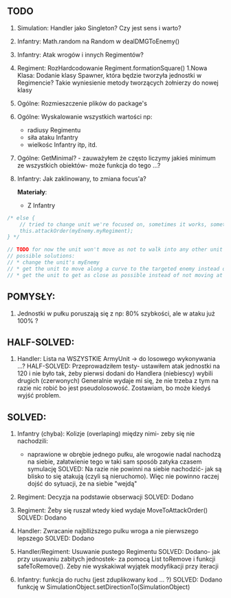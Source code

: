 ## TODO
1. Simulation: Handler jako Singleton? Czy jest sens i warto?
1. Infantry: Math.random na Random w dealDMGToEnemy()
1. Infantry: Atak wrogów i innych Regimentów?
1. Regiment: RozHardcodowanie Regiment.formationSquare()
1.Nowa Klasa: Dodanie klasy Spawner, która będzie tworzyła jednostki w Regimencie? Takie wyniesienie metody tworzących żołnierzy do nowej klasy
1. Ogólne: Rozmieszczenie plików do package's
1. Ogólne: Wyskalowanie wszystkich wartości np:
    - radiusy Regimentu
    - siła ataku Infantry
    - wielkośc Infantry itp, itd.
1. Ogólne: GetMinimal? - zauważyłem że często liczymy jakieś minimum ze wszystkich obiektów- może funkcja do tego ...?
1. Infantry: Jak zaklinowany, to zmiana focus'a?

    **Materiały**:
    
    - Z Infantry
```java
/* else {
    // tried to change unit we're focused on, sometimes it works, sometimes units will get stuck anyway
    this.attackOrder(myEnemy.myRegiment);
} */

// TODO for now the unit won't move as not to walk into any other unit
// possible solutions:
// * change the unit's myEnemy
// * get the unit to move along a curve to the targeted enemy instead of the straight line
// * get the unit to get as close as possible instead of not moving at all
```




## POMYSŁY:
1. Jednostki w pułku poruszają się z np: 80% szybkości, ale w ataku już 100% ?




## HALF-SOLVED:
1. Handler: Lista na WSZYSTKIE ArmyUnit -> do losowego wykonywania ...?
    HALF-SOLVED: Przeprowadziłem testy- ustawiłem atak jednostki na 120 i nie było tak, żeby pierwsi dodani do Handlera (niebiescy) wybili drugich (czerwonych)
        Generalnie wydaje mi się, że nie trzeba z tym na razie nic robić bo jest pseudolosowość. Zostawiam, bo może kiedyś wyjść problem.


## SOLVED:

1. Infantry (chyba): Kolizje (overlaping) między nimi- zeby się nie nachodzili:
	- naprawione w obrębie jednego pułku, ale wrogowie nadal nachodzą na siebie, załatwienie tego w taki sam sposób zatyka czasem symulację
	SOLVED: Na razie nie powinni na siebie nachodzić- jak są blisko to się atakują (czyli są nieruchomo). Więc nie powinno raczej dojść do sytuacji, że na siebie "wejdą"	
	

2. Regiment: Decyzja na podstawie obserwacji
    SOLVED: Dodano
3. Regiment: Żeby się ruszał wtedy kied wydaje MoveToAttackOrder()
    SOLVED: Dodano
4. Handler: Zwracanie najblliższego pulku wroga a nie pierwszego lepszego
    SOLVED: Dodano
5. Handler/Regiment: Usuwanie pustego Regimentu
    SOLVED: Dodano- jak przy usuwaniu zabitych jednostek- za pomocą List<Regiment> toRemove i funkcji safeToRemove(). Zeby nie wyskakiwał wyjątek modyfikacji przy iteracji
6. Infantry: funkcja do ruchu (jest zduplikowany kod ... ?)
    SOLVED: Dodano funkcję w SimulationObject.setDirectionTo(SimulationObject)

